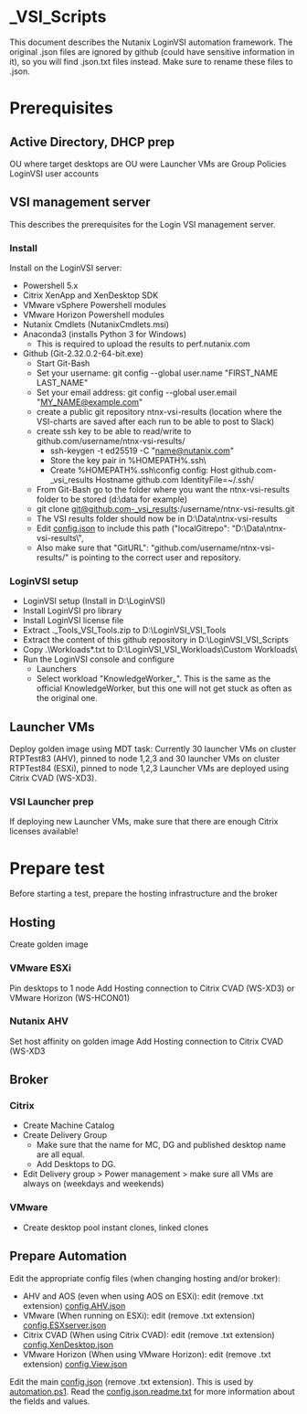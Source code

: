 # _VSI_Scripts
This document describes the Nutanix LoginVSI automation framework. The original .json files are ignored by github (could have sensitive information in it), so you will find .json.txt files instead. Make sure to rename these files to .json.

# Prerequisites

## Active Directory, DHCP prep
OU where target desktops are
OU were Launcher VMs are
Group Policies
LoginVSI user accounts
## VSI management server
This describes the prerequisites for the Login VSI management server.
### Install
Install on the LoginVSI server:
- Powershell 5.x
- Citrix XenApp and XenDesktop SDK
- VMware vSphere Powershell modules
- VMware Horizon Powershell modules
- Nutanix Cmdlets (NutanixCmdlets.msi)
- Anaconda3 (installs Python 3 for Windows)
    - This is required to upload the results to perf.nutanix.com
- Github (Git-2.32.0.2-64-bit.exe)
    * Start Git-Bash
    * Set your username: git config --global user.name "FIRST_NAME LAST_NAME"
    * Set your email address: git config --global user.email "MY_NAME@example.com"
    * create a public git repository ntnx-vsi-results (location where the VSI-charts are saved after each run to be able to post to Slack)
    * create ssh key to be able to read/write to github.com/username/ntnx-vsi-results/
        - ssh-keygen -t ed25519 -C "name@nutanix.com"
        - Store the key pair in %HOMEPATH%\.ssh\
        - Create %HOMEPATH%\.ssh\config
        config:
        Host github.com-_vsi_results
	    Hostname github.com
        IdentityFile=~/.ssh/<Name of ssh key>
    * From Git-Bash go to the folder where you want the ntnx-vsi-results folder to be stored (d:\data for example)
    * git clone git@github.com-_vsi_results:/username/ntnx-vsi-results.git
    * The VSI results folder should now be in D:\Data\ntnx-vsi-results
    * Edit [config.json](config.json.txt) to include this path ("localGitrepo": "D:\\Data\\ntnx-vsi-results\\",
    * Also make sure that "GitURL": "github.com/username/ntnx-vsi-results/" is pointing to the correct user and repository.




### LoginVSI setup
- LoginVSI setup (Install in D:\LoginVSI)
- Install LoginVSI pro library
- Install LoginVSI license file
- Extract .\_Tools\_VSI_Tools.zip to D:\LoginVSI\_VSI_Tools
- Extract the content of this github repository in D:\LoginVSI\_VSI_Scripts
- Copy .\Workloads\*.txt to D:\LoginVSI\_VSI_Workloads\Custom Workloads\
- Run the LoginVSI console and configure
    * Launchers
    * Select workload "KnowledgeWorker_". This is the same as the official KnowledgeWorker, but this one will not get stuck as often as the original one.

## Launcher VMs
Deploy golden image using MDT task: 
Currently 30 launcher VMs on cluster RTPTest83 (AHV), pinned to node 1,2,3 and 30 launcher VMs on cluster RTPTest84 (ESXi), pinned to node 1,2,3
Launcher VMs are deployed using Citrix CVAD (WS-XD3).

### VSI Launcher prep
If deploying new Launcher VMs, make sure that there are enough Citrix licenses available!

# Prepare test
Before starting a test, prepare the hosting infrastructure and the broker
## Hosting
Create golden image
### VMware ESXi
Pin desktops to 1 node
Add Hosting connection to Citrix CVAD (WS-XD3) or VMware Horizon (WS-HCON01)
### Nutanix AHV
Set host affinity on golden image
Add Hosting connection to Citrix CVAD (WS-XD3

## Broker

### Citrix
- Create Machine Catalog
- Create Delivery Group 
    - Make sure that the name for MC, DG and published desktop name are all equal.
    - Add Desktops to DG.
- Edit Delivery group > Power management > make sure all VMs are always on (weekdays and weekends)

### VMware
- Create desktop pool
instant clones, linked clones

## Prepare Automation
Edit the appropriate config files (when changing hosting and/or broker):
* AHV and AOS (even when using AOS on ESXi): edit (remove .txt extension) [config.AHV.json](/Nutanix/config.AHV.json.txt)
* VMware (When running on ESXi): edit (remove .txt extension) [config.ESXserver.json](/VMware/config.ESXserver.json.txt)
* Citrix CVAD (When using Citrix CVAD): edit (remove .txt extension) [config.XenDesktop.json](/Citrix/XenDesktop.json.txt)
* VMware Horizon (When using VMware Horizon): edit (remove .txt extension) [config.View.json](/VMware/config.View.json.txt)

Edit the main [config.json](config.json.txt) (remove .txt extension). This is used by [automation.ps1](automation.ps1).
Read the [config.json.readme.txt](config.json.readme.txt) for more information about the fields and values.



